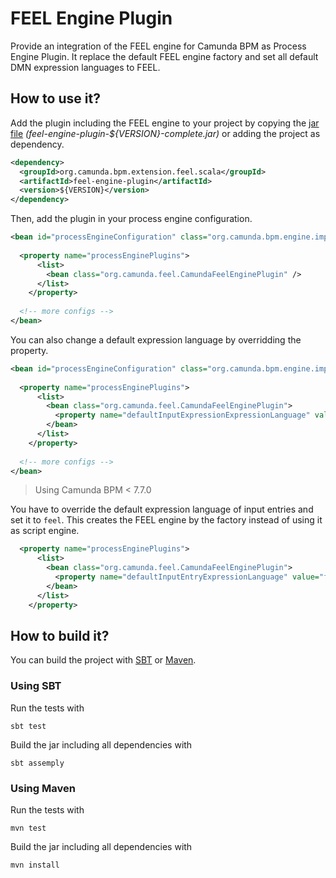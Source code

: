 # FEEL Engine Plugin

Provide an integration of the FEEL engine for Camunda BPM as Process Engine Plugin. It replace the default FEEL engine factory and set all default DMN expression languages to FEEL.

## How to use it?

Add the plugin including the FEEL engine to your project by copying the [jar file](https://github.com/camunda/feel-scala/releases) _(feel-engine-plugin-${VERSION}-complete.jar)_ or adding the project as dependency.

```xml
<dependency>
  <groupId>org.camunda.bpm.extension.feel.scala</groupId>
  <artifactId>feel-engine-plugin</artifactId>
  <version>${VERSION}</version>
</dependency>
```

Then, add the plugin in your process engine configuration.

```xml
<bean id="processEngineConfiguration" class="org.camunda.bpm.engine.impl.cfg.StandaloneProcessEngineConfiguration">
  
  <property name="processEnginePlugins">
      <list>
        <bean class="org.camunda.feel.CamundaFeelEnginePlugin" />
      </list>
    </property>
    
  <!-- more configs -->
</bean>
```

You can also change a default expression language by overridding the property.

```xml
<bean id="processEngineConfiguration" class="org.camunda.bpm.engine.impl.cfg.StandaloneProcessEngineConfiguration">
  
  <property name="processEnginePlugins">
      <list>
        <bean class="org.camunda.feel.CamundaFeelEnginePlugin">
          <property name="defaultInputExpressionExpressionLanguage" value="groovy" />
        </bean>
      </list>
    </property>
    
  <!-- more configs -->
</bean>
```

> Using Camunda BPM < 7.7.0

You have to override the default expression language of input entries and set it to `feel`. This creates the FEEL engine by the factory instead of using it as script engine. 

```xml
  <property name="processEnginePlugins">
      <list>
        <bean class="org.camunda.feel.CamundaFeelEnginePlugin">
          <property name="defaultInputEntryExpressionLanguage" value="feel" />
        </bean>
      </list>
    </property>
```

## How to build it?

You can build the project with [SBT](http://www.scala-sbt.org) or [Maven](http://maven.apache.org).

### Using SBT

Run the tests with
```
sbt test
```

Build the jar including all dependencies with
```
sbt assemply
```

### Using Maven

Run the tests with
```
mvn test
```

Build the jar including all dependencies with
```
mvn install
```
